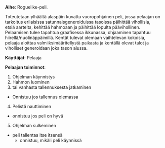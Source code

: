 **Aihe**: Roguelike-peli. 

Toteutetaan ylhäältä alaspäin kuvattu vuoropohjainen peli, jossa pelaajan on tarkoitus erilaisissa satunnaisgeneroiduissa tasoissa päihittää vihollisia, etsiä aarteita, kehittää hahmoaan ja päihittää lopulta päävihollinen. Pelaamisen tulee tapahtua graafisessa ikkunassa, ohjaaminen tapahtuu hiirellä/nuolinäppäimillä. Kentät tulevat olemaan vaihtelevan kokoisia, pelaaja aloittaa valmiiksimääritellystä paikasta ja kentällä olevat talot ja viholliset generoidaan joka tason alussa.

**Käyttäjät**: Pelaaja

**Pelaajan toiminnot**: 

1. Ohjelman käynnistys
2. Hahmon luominen
3. tai vanhasta tallennuksesta jatkaminen
  * Onnistuu jos tallennus olemassa
4. Pelistä nauttiminen
  * onnistuu jos peli on hyvä
5. Ohjelman sulkeminen
  * peli tallentaa itse itsensä
    * onnistuu, mikäli peli käynnissä
